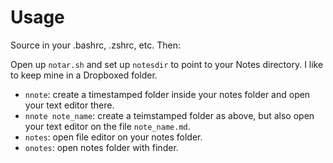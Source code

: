 # Usage

Source in your .bashrc, .zshrc, etc.  Then:

Open up `notar.sh` and set up `notesdir` to point to your Notes directory.
I like to keep mine in a Dropboxed folder.

* `nnote`: create a timestamped folder inside your notes folder and open
your text editor there.
* `nnote note_name`: create a teimstamped folder as above, but also open
your text editor on the file `note_name.md`.
* `notes`: open file editor on your notes folder.
* `onotes`: open notes folder with finder.
